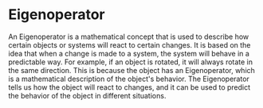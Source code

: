 # Eigenoperator

An Eigenoperator is a mathematical concept that is used to describe how certain objects or systems will react to certain changes. It is based on the idea that when a change is made to a system, the system will behave in a predictable way. For example, if an object is rotated, it will always rotate in the same direction. This is because the object has an Eigenoperator, which is a mathematical description of the object's behavior. The Eigenoperator tells us how the object will react to changes, and it can be used to predict the behavior of the object in different situations.
